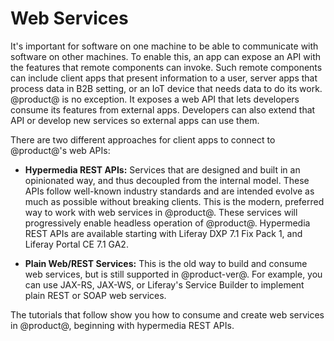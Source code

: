 # Web Services [](id=web-services)

It's important for software on one machine to be able to communicate with 
software on other machines. To enable this, an app can expose an API with the 
features that remote components can invoke. Such remote components can include 
client apps that present information to a user, server apps that process data in 
B2B setting, or an IoT device that needs data to do its work. @product@ is no 
exception. It exposes a web API that lets developers consume its features from 
external apps. Developers can also extend that API or develop new services so 
external apps can use them. 

There are two different approaches for client apps to connect to @product@'s web 
APIs: 

-   **Hypermedia REST APIs:** Services that are designed and built in an 
    opinionated way, and thus decoupled from the internal model. These APIs 
    follow well-known industry standards and are intended evolve as much as 
    possible without breaking clients. This is the modern, preferred way to work 
    with web services in @product@. These services will progressively enable 
    headless operation of @product@. Hypermedia REST APIs are available starting 
    with Liferay DXP 7.1 Fix Pack 1, and Liferay Portal CE 7.1 GA2. 

-   **Plain Web/REST Services:** This is the old way to build and consume web 
    services, but is still supported in @product-ver@. For example, you can use 
    JAX-RS, JAX-WS, or Liferay's Service Builder to implement plain REST or SOAP 
    web services. 

The tutorials that follow show you how to consume and create web services in 
@product@, beginning with hypermedia REST APIs. 
